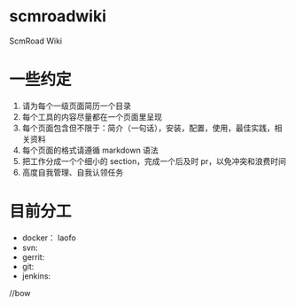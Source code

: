 # scmroadwiki
ScmRoad Wiki

# 一些约定
1. 请为每个一级页面简历一个目录
2. 每个工具的内容尽量都在一个页面里呈现
3. 每个页面包含但不限于：简介（一句话），安装，配置，使用，最佳实践，相关资料
4. 每个页面的格式请遵循 markdown 语法
5. 把工作分成一个个细小的 section，完成一个后及时 pr，以免冲突和浪费时间
6. 高度自我管理、自我认领任务

# 目前分工
- docker： laofo
- svn:
- gerrit:
- git:
- jenkins:

//bow
